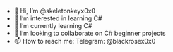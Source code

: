 - 👋 Hi, I’m @skeletonkeyx0x0
- 👀 I’m interested in learning C#
- 🌱 I’m currently learning C# 
- 💞️ I’m looking to collaborate on C# beginner projects
- 📫 How to reach me: Telegram: @blackrosex0x0

<!---
skeletonkeyx0x0/skeletonkeyx0x0 is a ✨ special ✨ repository because its `README.md` (this file) appears on your GitHub profile.
You can click the Preview link to take a look at your changes.
--->
